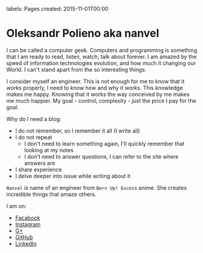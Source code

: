 labels: Pages
created: 2015-11-01T00:00

# Oleksandr Polieno aka nanvel

I can be called a computer geek. Computers and programming is something that I am ready to read, listen, watch, talk about forever. I am amazed by the speed of information technologies evolution, and how much it changing our World. I can't stand apart from the so interesting things.

I consider myself an engineer. This is not enough for me to know that it works properly, I need to know how and why it works. This knowledge makes me happy. Knowing that it works the way conceived by me makes me much happier. My goal - control, complexity - just the price I pay for the goal.

Why do I need a blog:

- I do not remember, so I remember it all (I write all)
- I do not repeat
    - I don't need to learn something again, I'll quickly remember that looking at my notes
    - I don't need to answer questions, I can refer to the site where answers are
- I share experience
- I delve deeper into issue while writing about it

```Nanvel``` is name of an engineer from ```Bern Up! Excess``` anime. She creates incredible things that amaze others.

I am on:

- [Facabook](https://www.facebook.com/polyenoom)
- [Instagram](https://www.instagram.com/polyenoom/)
- [G+](https://plus.google.com/u/0/+OleksandrPolyeno)
- [GitHub](https://github.com/nanvel)
- [LinkedIn](https://ua.linkedin.com/in/oleksandr-polieno-23935954)
